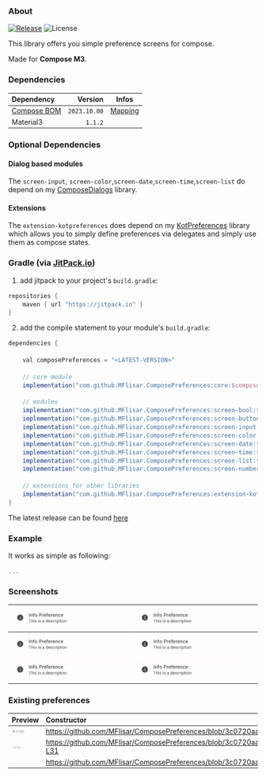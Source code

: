 ### About

[![Release](https://jitpack.io/v/MFlisar/ComposePreferences.svg)](https://jitpack.io/#MFlisar/ComposePreferences)
![License](https://img.shields.io/github/license/MFlisar/ComposePreferences)

This library offers you simple preference screens for compose.

Made for **Compose M3**.

### Dependencies

| Dependency | Version | Infos |
|:--|--:|:--:|
| [Compose BOM](https://developer.android.com/jetpack/compose/bom/bom)  | `2023.10.00` | [Mapping](https://developer.android.com/jetpack/compose/bom/bom-mapping) |
|                               Material3                               |                                         `1.1.2`                                         | |

### Optional Dependencies

#### Dialog based modules

The `screen-input`, `screen-color`,`screen-date`,`screen-time`,`screen-list` do depend on my [ComposeDialogs](https://github.com/MFlisar/ComposeDialogs) library.

#### Extensions

The `extension-kotpreferences` does depend on my [KotPreferences](https://github.com/MFlisar/KotPreferences) library which allows you to simply define preferences via delegates and simply use them as compose states.

### Gradle (via [JitPack.io](https://jitpack.io/))

1. add jitpack to your project's `build.gradle`:

```groovy
repositories {
    maven { url "https://jitpack.io" }
}
```

2. add the compile statement to your module's `build.gradle`:

```groovy
dependencies {

    val composePreferences = "<LATEST-VERSION>"

    // core module
    implementation("com.github.MFlisar.ComposePreferences:core:$composePreferences")
  
    // modules
    implementation("com.github.MFlisar.ComposePreferences:screen-bool:$composePreferences")
    implementation("com.github.MFlisar.ComposePreferences:screen-button:$composePreferences")
    implementation("com.github.MFlisar.ComposePreferences:screen-input:$composePreferences")
    implementation("com.github.MFlisar.ComposePreferences:screen-color:$composePreferences")
    implementation("com.github.MFlisar.ComposePreferences:screen-date:$composePreferences")
    implementation("com.github.MFlisar.ComposePreferences:screen-time:$composePreferences")
    implementation("com.github.MFlisar.ComposePreferences:screen-list:$composePreferences")
    implementation("com.github.MFlisar.ComposePreferences:screen-number:$composePreferences")
    
    // extensions for other libraries
    implementation("com.github.MFlisar.ComposePreferences:extension-kotpreferences:$composePreferences")
}
```

The latest release can be found [here](https://github.com/MFlisar/ComposePreferences/releases/latest)

### Example

It works as simple as following:

```kotlin
...
```

### Screenshots

| [![Demo](screenshots/previews/info1.jpg?raw=true)](https://github.com/MFlisar/ComposePreferences#existing-preferences) | ![Demo](screenshots/previews/info1.jpg?raw=true "Preview") |
|:-:|:-:|
| ![Demo](screenshots/previews/info1.jpg?raw=true "Preview") | ![Demo](screenshots/previews/info1.jpg?raw=true "Preview") |
| ![Demo](screenshots/previews/info1.jpg?raw=true "Preview") | ![Demo](screenshots/previews/info1.jpg?raw=true "Preview") |

### Existing preferences

| Preview | Constructor | Module |
| :- | :- | :- |
| ![Demo](screenshots/previews/info1.jpg?raw=true "Preview") | https://github.com/MFlisar/ComposePreferences/blob/3c0720aace8cf4bcc355d7dda2d2585c5ff31d1a/library/src/main/java/com/michaelflisar/composepreferences/core/PreferenceInfo.kt#L22-L34 | `core` |
| ![Demo](screenshots/previews/header1.jpg?raw=true "Preview") | https://github.com/MFlisar/ComposePreferences/blob/3c0720aace8cf4bcc355d7dda2d2585c5ff31d1a/library/src/main/java/com/michaelflisar/composepreferences/core/PreferenceSectionHeader.kt#L22-L31 | `core` |
| ![Demo](screenshots/previews/divider1.jpg?raw=true "Preview") | https://github.com/MFlisar/ComposePreferences/blob/3c0720aace8cf4bcc355d7dda2d2585c5ff31d1a/library/src/main/java/com/michaelflisar/composepreferences/core/PreferenceDivider.kt#L12-L17 | `core` |
